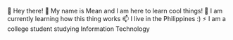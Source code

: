 👋 Hey there!
💞️ My name is Mean and I am here to learn cool things!
🌱 I am currently learning how this thing works
📫 I live in the Philippines :)
⚡ I am a college student studying Information Technology



<!---
meanlego/meanlego is a ✨ special ✨ repository because its `README.md` (this file) appears on your GitHub profile.
You can click the Preview link to take a look at your changes.
--->
